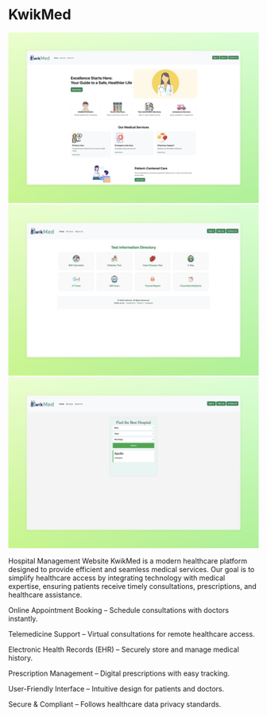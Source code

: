 # KwikMed
<div align="center"> <img src="readme_image/image1.png"  /> </div>
<div align="center"> <img src="readme_image/image2.png"  /> </div>
<div align="center"> <img src="readme_image/image3.png"  /> </div>

Hospital Management Website
KwikMed is a modern healthcare platform designed to provide efficient and seamless medical services. Our goal is to simplify healthcare access by integrating technology with medical expertise, ensuring patients receive timely consultations, prescriptions, and healthcare assistance.

Online Appointment Booking – Schedule consultations with doctors instantly.

Telemedicine Support – Virtual consultations for remote healthcare access.

Electronic Health Records (EHR) – Securely store and manage medical history.

Prescription Management – Digital prescriptions with easy tracking.

User-Friendly Interface – Intuitive design for patients and doctors.

Secure & Compliant – Follows healthcare data privacy standards.
